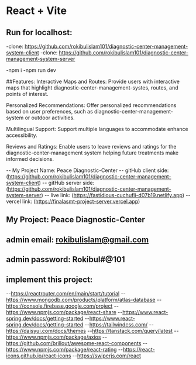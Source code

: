 # React + Vite
## Run for localhost:

-clone: https://github.com/rokibulislam101/diagnostic-center-management-system-client
-clone: https://github.com/rokibulislam101/diagnostic-center-management-system-server

-npm i
-npm run dev

##Features:
Interactive Maps and Routes: Provide users with interactive maps that highlight diagnostic-center-management-systes, routes, and points of interest.

Personalized Recommendations: Offer personalized recommendations based on user preferences, such as diagnostic-center-management-system or outdoor activities.

Multilingual Support: Support multiple languages to accommodate enhance accessibility.

Reviews and Ratings: Enable users to leave reviews and ratings for the diagnostic-center-management system helping future treatments make informed decisions.


-- My Project Name: Peace Diagnostic-Center
-- gitHub client side: (https://github.com/rokibulislam101/diagnostic-center-management-system-client)
-- gitHub server side: (https://github.com/rokibulislam101/diagnostic-center-management-system-server)
-- live link: (https://fastidious-cuchufli-d07b19.netlify.app)
-- vercel link: (https://finalasmt-project-server.vercel.app)

## My Project:  Peace Diagnostic-Center
## admin email: rokibulislam@gmail.com
## admin password: Rokibul#@101

## implement this project:
--https://reactrouter.com/en/main/start/tutorial
--https://www.mongodb.com/products/platform/atlas-database
--https://console.firebase.google.com/project
--https://www.npmjs.com/package/react-share
--https://www.react-spring.dev/docs/getting-started
--https://www.react-spring.dev/docs/getting-started
--https://tailwindcss.com/
--https://daisyui.com/docs/themes
--https://tanstack.com/query/latest
--https://www.npmjs.com/package/axios
--https://github.com/brillout/awesome-react-components
--https://www.npmjs.com/package/react-rating
--https://react-icons.github.io/react-icons
--https://swiperjs.com/react

